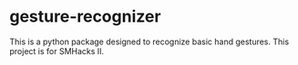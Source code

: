 # gesture-recognizer
This is a python package designed to recognize basic hand gestures. This project is for SMHacks II.

